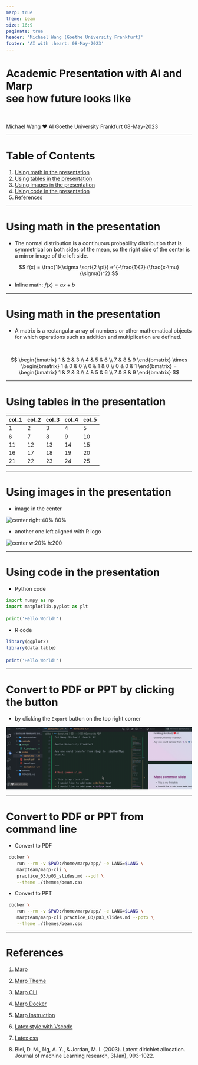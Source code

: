 ```yaml
---
marp: true
theme: beam
size: 16:9
paginate: true
header: 'Michael Wang (Goethe University Frankfurt)'
footer: 'AI with :heart: 08-May-2023'
---
```


<!-- _class: title -->

# Academic Presentation with AI and Marp <br> see how future looks like 

&nbsp;
&nbsp;

Michael Wang :heart: AI
Goethe University Frankfurt
08-May-2023


--- 

# Table of Contents

1. [Using math in the presentation](#using-math-in-the-presentation)
2. [Using tables in the presentation](#using-tables-in-the-presentation)
3. [Using images in the presentation](#using-images-in-the-presentation)
4. [Using code in the presentation](#using-code-in-the-presentation)
5. [References](#references)



---

# Using math in the presentation

- The normal distribution is a continuous probability distribution that is symmetrical on both sides of the mean, so the right side of the center is a mirror image of the left side.

$$
f(x) = \frac{1}{\sigma \sqrt{2 \pi}} e^{-\frac{1}{2} (\frac{x-\mu}{\sigma})^2}
$$

- Inline math: $f(x) = ax + b$

---

# Using math in the presentation

- A matrix is a rectangular array of numbers or other mathematical objects for which operations such as addition and multiplication are defined.

&nbsp;

$$
\begin{bmatrix}
1 & 2 & 3 \\
4 & 5 & 6 \\
7 & 8 & 9
\end{bmatrix} \times \begin{bmatrix}
1 & 0 & 0 \\
0 & 1 & 0 \\
0 & 0 & 1
\end{bmatrix} = \begin{bmatrix}
1 & 2 & 3 \\
4 & 5 & 6 \\
7 & 8 & 9
\end{bmatrix}
$$


--- 

# Using tables in the presentation



| col_1 | col_2 | col_3 | col_4 | col_5 |
| ----- | ----- | ----- | ----- | ----- |
| 1     | 2     | 3     | 4     | 5     |
| 6     | 7     | 8     | 9     | 10    |
| 11    | 12    | 13    | 14    | 15    |
| 16    | 17    | 18    | 19    | 20    |
| 21    | 22    | 23    | 24    | 25    |


---

# Using images in the presentation

- image in the center 

![center right:40% 80%](https://www.python.org/static/community_logos/python-logo-master-v3-TM.png)

- another one left aligned with R logo

![center w:20% h:200](https://www.r-project.org/logo/Rlogo.png)


---

# Using code in the presentation

- Python code

```python
import numpy as np
import matplotlib.pyplot as plt

print('Hello World!')
```

- R code

```r
library(ggplot2)
library(data.table)

print('Hello World!')
```

--- 

# Convert to PDF or PPT by clicking the button

- by clicking the `Export` button on the top right corner

![center width:900](../images/slides_to_ppt_pdf.gif)


--- 

# Convert to PDF or PPT from command line

- Convert to PDF 


```bash
 docker \
    run --rm -v $PWD:/home/marp/app/ -e LANG=$LANG \
    marpteam/marp-cli \
    practice_03/p03_slides.md --pdf \
    --theme ./themes/beam.css
```

- Convert to PPT

```bash
 docker \
    run --rm -v $PWD:/home/marp/app/ -e LANG=$LANG \
    marpteam/marp-cli practice_03/p03_slides.md --pptx \
    --theme ./themes/beam.css
```


--- 

# References


1. [Marp](https://marpit.marp.app/)
2. [Marp Theme](https://rnd195.github.io/marp-community-themes/)
3. [Marp CLI](https://github.com/marp-team/marp-cli)
4. [Marp Docker](https://hub.docker.com/r/marpteam/marp-cli/)
5. [Marp Instruction](https://www.mma.club.uec.ac.jp/~terry/posts/auto-marp-pdf/)
6. [Latex style with Vscode](https://goessner.github.io/mdmath/publication.html#2-editor-math-extension-and-configuration)
7. [Latex css](https://latex.vercel.app/)

8. Blei, D. M., Ng, A. Y., & Jordan, M. I. (2003). Latent dirichlet allocation. Journal of machine Learning research, 3(Jan), 993-1022.


